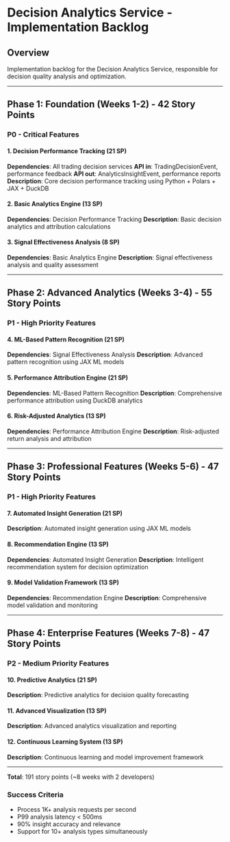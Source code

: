 # Decision Analytics Service - Implementation Backlog

## Overview
Implementation backlog for the Decision Analytics Service, responsible for decision quality analysis and optimization.

---

## Phase 1: Foundation (Weeks 1-2) - 42 Story Points

### P0 - Critical Features

#### 1. Decision Performance Tracking (21 SP)
**Dependencies**: All trading decision services
**API in**: TradingDecisionEvent, performance feedback
**API out**: AnalyticsInsightEvent, performance reports
**Description**: Core decision performance tracking using Python + Polars + JAX + DuckDB

#### 2. Basic Analytics Engine (13 SP)
**Dependencies**: Decision Performance Tracking
**Description**: Basic decision analytics and attribution calculations

#### 3. Signal Effectiveness Analysis (8 SP)
**Dependencies**: Basic Analytics Engine
**Description**: Signal effectiveness analysis and quality assessment

---

## Phase 2: Advanced Analytics (Weeks 3-4) - 55 Story Points

### P1 - High Priority Features

#### 4. ML-Based Pattern Recognition (21 SP)
**Dependencies**: Signal Effectiveness Analysis
**Description**: Advanced pattern recognition using JAX ML models

#### 5. Performance Attribution Engine (21 SP)
**Dependencies**: ML-Based Pattern Recognition
**Description**: Comprehensive performance attribution using DuckDB analytics

#### 6. Risk-Adjusted Analytics (13 SP)
**Dependencies**: Performance Attribution Engine
**Description**: Risk-adjusted return analysis and attribution

---

## Phase 3: Professional Features (Weeks 5-6) - 47 Story Points

### P1 - High Priority Features

#### 7. Automated Insight Generation (21 SP)
**Description**: Automated insight generation using JAX ML models

#### 8. Recommendation Engine (13 SP)
**Dependencies**: Automated Insight Generation
**Description**: Intelligent recommendation system for decision optimization

#### 9. Model Validation Framework (13 SP)
**Dependencies**: Recommendation Engine
**Description**: Comprehensive model validation and monitoring

---

## Phase 4: Enterprise Features (Weeks 7-8) - 47 Story Points

### P2 - Medium Priority Features

#### 10. Predictive Analytics (21 SP)
**Description**: Predictive analytics for decision quality forecasting

#### 11. Advanced Visualization (13 SP)
**Description**: Advanced analytics visualization and reporting

#### 12. Continuous Learning System (13 SP)
**Description**: Continuous learning and model improvement framework

---

**Total**: 191 story points (~8 weeks with 2 developers)

### Success Criteria
- Process 1K+ analysis requests per second
- P99 analysis latency < 500ms
- 90% insight accuracy and relevance
- Support for 10+ analysis types simultaneously
